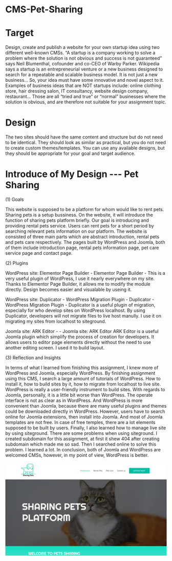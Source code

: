 # CMS-Pet-Sharing

# Target
Design, create and publish a website for your own startup idea using two different well-known CMSs.
“A startup is a company working to solve a problem where the solution is not obvious and success is not guaranteed” says Neil Blumenthal, cofounder and co-CEO of Warby Parker.
Wikipedia says a startup is an entrepreneurial venture or a new business designed to search for a repeatable and scalable business model. It is not just a new business... So, your idea must have some innovative and novel aspect to it. Examples of business ideas that are NOT startups include: online clothing store, hair dressing salon, IT consultancy, website design company, restaurant… Those are all “tried and true” or “normal” businesses where the solution is obvious, and are therefore not suitable for your assignment topic.



# Design
The two sites should have the same content and structure but do not need to be identical. They should look as similar as practical, but you do not need to create custom themes/templates. You can use any available designs, but they should be appropriate for your goal and target audience.


# Introduce of My Design --- Pet Sharing

(1) Goals


This website is supposed to be a platform for whom would like to rent pets. Sharing pets is a setup bussiness. On the website, it will introduce the function of sharing pets platform briefly. Our goal is introducing and providing rental pets service. Users can rent pets for a short period by searching relevant pets information on our platform. The website is consisted of three main parts which are abstract introduction, rental pets and pets care respectively. The pages built by WordPress and Joomla, both of them include introduction page, rental pets information page, pet care service page and contact page.


(2) Plugins


WordPress site: Elementor Page Builder - Elementor Page Builder - This is a very useful plugin of WordPress, I use it nearly everywhere on my site. Thanks to Elementor Page Builder, it allows me to modify the module directly. Design becomes easier and visualable by useing it.


WordPress site: Duplicator - WordPress Migration Plugin - Duplicator - WordPress Migration Plugin - Duplicator is a useful plugin of migration, especially for who develop sites on WordPress localhost. By using Duplicator, developers will not migrate files to live host manully. I use it on migrating my sites from localhost to siteground.


Joomla site: ARK Editor - - Joomla site: ARK Editor ARK Editor is a useful Joomla plugin which simplify the process of creation for developers. It allows users to editor page elements directly without the need to use another editing screen. I used it to build layout.


(3) Reflection and Insights


In terms of what I learned from finishing this assignment, I knew more of WordPress and Joomla, especially WordPress. By finishing assignment using this CMS, I search a large amount of tutorials of WordPress. How to install it, how to build sites by it, how to migrate from localhost to live site. WordPress is really a user-friendly instrument to build sites. With regards to Joomla, personally, it is a little bit worse than WordPress. The operate interface is not as clear as in WordPress. And WordPress is more convenient than Joomla, because there are many useful plugins and themes could be downloaded directly in WordPress. However, users have to search online for Joomla extensions, then install into Joomla. And most of Joomla templates are not free. In case of free temples, there are a lot elements supposed to be built by users. Finally, I also learned how to manage live site by using siteground. There are some problems when using siteground. I created subdomain for this assignment, at first it shew 404 after creating subdomain which made me so sad. Then I searched online to solve this problem. I learned a lot. In conclusion, both of Joomla and WordPress are welcomed CMSs, however, in my point of view, WordPress is better.


![cover](https://github.com/XinhangXu/CMS-Pet-Sharing/blob/master/Introduce_files/1-01.JPG)

